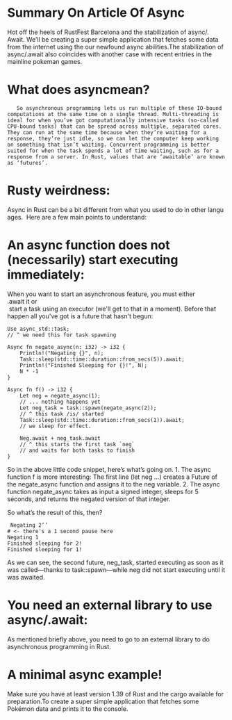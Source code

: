 # Summary On Article Of Async

Hot off the heels of RustFest Barcelona and the stabilization of async/. Await. We’ll be creating a super simple application that fetches some data from the internet using the our newfound async abilities.The stabilization of async/.await also coincides with another case with recent entries in the mainline pokeman games.

# What does asyncmean?
       So asynchronous programming lets us run multiple of these IO-bound computations at the same time on a single thread. Multi-threading is ideal for when you’ve got computationally intensive tasks (so-called CPU-bound tasks) that can be spread across multiple, separated cores. They can run at the same time because when they’re waiting for a response, they’re just idle, so we can let the computer keep working on something that isn’t waiting. Concurrent programming is better suited for when the task spends a lot of time waiting, such as for a response from a server. In Rust, values that are ‘awaitable’ are known as ‘futures’.

# Rusty weirdness:
Async in Rust can be a bit different from what you used to do in other languages.  Here are a few main points to understand:

# An async function does not (necessarily) start executing immediately:

When you want to start an asynchronous feature, you must either .await it or  start a task using an executor (we'll get to that in a moment). Before that  happen all you've got is a future that hasn't begun:

```
Use async_std::task;
// ^ we need this for task spawning

Async fn negate_async(n: i32) -> i32 {
    Println!("Negating {}", n);
    Task::sleep(std::time::duration::from_secs(5)).await;
    Println!("Finished Sleeping for {}!", N);
    N * -1
}

Async fn f() -> i32 {
    Let neg = negate_async(1);
    // ... nothing happens yet
    Let neg_task = task::spawn(negate_async(2));
    // ^ this task /is/ started
    Task::sleep(std::time::duration::from_secs(1)).await;
    // we sleep for effect.

    Neg.await + neg_task.await
    // ^ this starts the first task `neg`
    // and waits for both tasks to finish
}

```

So in the above little code snippet, here’s what’s going on.
    1. The async function f is more interesting: The first line (let neg ...) creates a Future of the negate_async function and assigns it to the neg variable. 
    2. The async function negate_async takes as input a signed integer, sleeps for 5 seconds, and returns the negated version of that integer. 
      
So what’s the result of this, then?

```
 Negating 2’’
# <- there's a 1 second pause here
Negating 1
Finished sleeping for 2!
Finished sleeping for 1!

```

As we can see, the second future, neg_task, started executing as soon as it was called—thanks to task::spawn—while neg did not start executing until it was awaited.

# You need an external library to use async/.await:

As mentioned briefly above, you need to go to an external library to do asynchronous programming in Rust.

# A minimal async example!

Make sure you have at least version 1.39 of Rust and the cargo available for preparation.To create a super simple application that fetches some Pokémon data and prints it to the console.